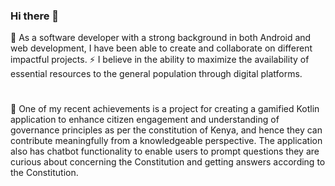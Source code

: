 ### Hi there 👋

<!--
**HenrietteDaughtyOloo/HenrietteDaughtyOloo** is a ✨ _special_ ✨ repository because its `README.md` (this file) appears on your GitHub profile.

Here are some ideas to get you started: -->

 🌱 As a software developer with a strong background in both Android and web development, I have been able to create and collaborate on different impactful projects. 
 ⚡ I believe in the ability to maximize the availability of essential resources to the general population through digital platforms.
#
🔭 One of my recent achievements is a project for creating a gamified Kotlin application to enhance citizen engagement and understanding of governance principles as per the constitution of Kenya, and hence they can contribute meaningfully from a knowledgeable perspective. The application also has chatbot functionality to enable users to prompt questions they are curious about concerning the Constitution and getting answers according to the Constitution. 

<!--### 😄 I enjoy exploring new concepts and am currently diving into Flutter for cross-platform projects.-->
<!-- ![Github Stats](https://github-readme-stats.vercel.app/api?username=HenrietteDaughtyOloo&count_private=true&show_icons=true&theme=radical)-->
<!-- ![Top Languages](https://github-readme-stats.vercel.app/api/top-langs/?username=HENRIETTEDAUGHTYOLOO&show_icons=true&theme=radical) -->
